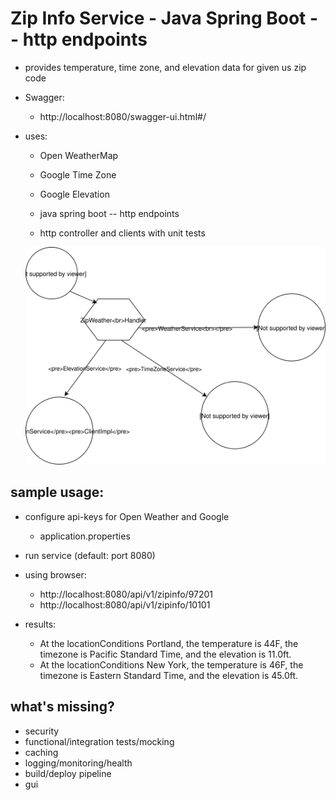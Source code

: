 # Zip Info Service - Java Spring Boot -- http endpoints

* provides temperature, time zone, and elevation data for given us zip code

* Swagger:
    * http://localhost:8080/swagger-ui.html#/

* uses:
    * Open WeatherMap
    * Google Time Zone
    * Google Elevation
    
    * java spring boot -- http endpoints
    * http controller and clients with unit tests
    
    <img src="./ZipInfo%20Hexagonal%20Architecture.svg">
    

## sample usage:
* configure api-keys for Open Weather and Google
   * application.properties
* run service (default: port 8080)
* using browser:
    * http://localhost:8080/api/v1/zipinfo/97201
    * http://localhost:8080/api/v1/zipinfo/10101
    
* results:
    * At the locationConditions Portland, the temperature is 44F, the timezone is Pacific Standard Time, and the elevation is 11.0ft.
    * At the locationConditions New York, the temperature is 46F, the timezone is Eastern Standard Time, and the elevation is 45.0ft.
        
## what's missing?
* security
* functional/integration tests/mocking
* caching
* logging/monitoring/health
* build/deploy pipeline
* gui
